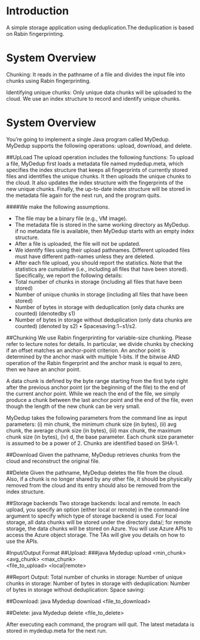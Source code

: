# Introduction
A simple storage application using deduplication.The deduplication is based on Rabin fingerprinting.

# System Overview
Chunking: It reads in the pathname of a file and divides the input file into chunks using Rabin fingerprinting.

Identifying unique chunks: Only unique data chunks will be uploaded to the cloud. We use an index structure to record and identify unique chunks.


# System Overview
You’re going to implement a single Java program called MyDedup. MyDedup supports the following operations: upload, download, and delete.

##UpLoad
The upload operation includes the following functions:
To upload a file, MyDedup first loads a metadata file named mydedup.meta, which specifies the index structure that keeps all fingerprints of currently stored files and identifies the unique chunks. It then uploads the unique chunks to the cloud. It also updates the index structure with the fingerprints of the new unique chunks. Finally, the up-to-date index structure will be stored in the metadata file again for the next run, and the program quits.

####We make the following assumptions.
* The file may be a binary file (e.g., VM image).
* The metadata file is stored in the same working directory as MyDedup.
  if no metadata file is available, then MyDedup starts with an empty index structure.
* After a file is uploaded, the file will not be updated.
* We identify files using their upload pathnames. Different uploaded files must have 
  different path-names unless they are deleted.
* After each file upload, you should report the statistics. Note that the statistics are 
  cumulative (i.e., including all files that have been stored). Specifically, we report 
  the following details:
* Total number of chunks in storage (including all files that have been stored)
* Number of unique chunks in storage (including all files that have been stored)
* Number of bytes in storage with deduplication (only data chunks are counted) 
  (denotedby s1)
* Number of bytes in storage without deduplication (only data chunks are counted) 
  (denoted by s2) • Spacesaving:1−s1/s2.

##Chunking
We use Rabin fingerprinting for variable-size chunking. Please refer to lecture notes for details. In particular, we divide chunks by checking if an offset matches an anchor-point criterion. An anchor point is determined by the anchor mask with multiple 1-bits. If the bitwise AND operation of the Rabin fingerprint and the anchor mask is equal to zero, then we have an anchor point.

A data chunk is defined by the byte range starting from the first byte right after the previous anchor point (or the beginning of the file) to the end of the current anchor point. While we reach the end of the file, we simply produce a chunk between the last anchor point and the end of the file, even though the length of the new chunk can be very small.

MyDedup takes the following parameters from the command line as input parameters: (i) min chunk, the minimum chunk size (in bytes), (ii) avg chunk, the average chunk size (in bytes), (iii) max chunk, the maximum chunk size (in bytes), (iv) d, the base parameter. Each chunk size parameter is assumed to be a power of 2.
Chunks are identified based on SHA-1.

##Download
Given the pathname, MyDedup retrieves chunks from the cloud and reconstruct the original file.

##Delete
Given the pathname, MyDedup deletes the file from the cloud. Also, if a chunk is no longer shared by any other file, it should be physically removed from the cloud and its entry should also be removed from the index structure.

##Storage backends
Two storage backends: local and remote. In each upload, you specify an option (either local or remote) in the command-line argument to specify which type of storage backend is used. For local storage, all data chunks will be stored under the directory data/; for remote storage, the data chunks will be stored on Azure. You will use Azure APIs to access the Azure object storage. The TAs will give you details on how to use the APIs.

#Input/Output Format
##Upload:
###java Mydedup upload <min_chunk> <avg_chunk> <max_chunk> <d> \
    <file_to_upload> <local|remote>

##Report Output:
Total number of chunks in storage:
Number of unique chunks in storage:
Number of bytes in storage with deduplication:
Number of bytes in storage without deduplication:
Space saving:

##Download:
java Mydedup download <file_to_download>

##Delete:
java Mydedup delete <file_to_delete>

After executing each command, the program will quit. The latest metadata is stored in mydedup.meta for the next run.